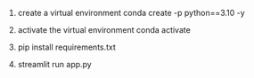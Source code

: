 1. create a virtual environment  conda create -p <env name> python==3.10 -y

   
2. activate the virtual environment    conda activate <env name>

3. pip install requirements.txt

4. streamlit run app.py
